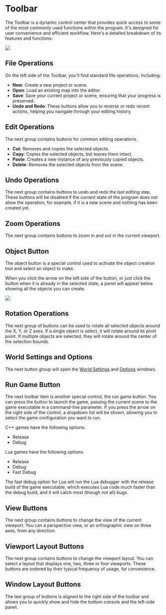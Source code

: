 # Toolbar

The Toolbar is a dynamic control center that provides quick access to some of the most commonly used functions within the program. It's designed for user convenience and efficient workflow. Here's a detailed breakdown of its features and functions:

![](https://github.com/UltraEngine/Documentation/blob/master/Images/toobar.png?raw=true)

## File Operations

On the left side of the Toolbar, you'll find standard file operations, including:

- **New**: Create a new project or scene.
- **Open**: Load an existing map into the editor.
- **Save**: Save your current project or scene, ensuring that your progress is preserved.
- **Undo and Redo**: These buttons allow you to reverse or redo recent actions, helping you navigate through your editing history.

## Edit Operations

The next group contains buttons for common editing operations.

- **Cut**: Removes and copies the selected objects.
- **Copy**: Copies the selected objects, but leaves them intact.
- **Paste**: Creates a new instance of any previously copied objects.
- **Delete**: Removes the selected objects from the scene.

## Undo Operations

The next group contains buttons to undo and redo the last editing step. These buttons will be disabled if the current state of the program does not allow the operation, for example, if it is a new scene and nothing has been created yet.

## Zoom Operations

The next group contains buttons to zoom in and out in the current viewport.

## Object Button

The object button is a special control used to activate the object creation tool and select an object to make.

When you click the arrow on the left side of the button, or just click the button when it is already in the selected state, a panel will appear below showing all the objects you can create.

![](https://github.com/UltraEngine/Documentation/blob/master/Images/objectpanel.png?raw=true)

## Rotation Operations

The next group of buttons can be used to rotate all selected objects around the X, Y, or Z axes. If a single object is select, it will rotate around its pivot point. If multiple objects are selected, they will rotate around the center of the selection bounds.

## World Settings and Options

The next button group will open the [World Settings](worldsettings.md) and [Options](optionswindow.md) windows.

## Run Game Button

The next toolbar item is another special control, the run game button. You can press the button to launch the game, passing the current scene to the game executable in a command-line parameter. If you press the arrow on the right side of the control, a dropdown list will be shown, allowing you to select the game configuration you want to run.

C++ games have the following options:
- Release
- Debug

Lua games have the following options:
- Release
- Debug
- Fast Debug

The fast debug option for Lua will run the Lua debugger with the release build of the game executable, which executes Lua code much faster than the debug build, and it will catch most (though not all) bugs.

## View Buttons

The next group contains buttons to change the view of the current viewport. You can a perspective view, or an orthographic view on three axes, from any direction.

## Viewport Layout Buttons

The next group contains buttons to change the viewport layout. You can select a layout that displays one, two, three or four viewports. These buttons are ordered by their typical frequency of usage, for convenience.

## Window Layout Buttons

The last group of buttons is aligned to the right side of the toolbar and allows you to quickly show and hide the bottom console and the left-side panel.
